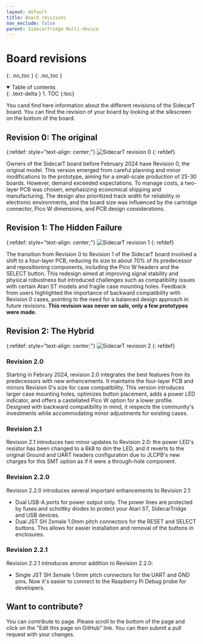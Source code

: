 ```yaml
---
layout: default
title: Board revisions
nav_exclude: false
parent: SidecarTridge Multi-device
---
```


# Board revisions
{: .no_toc }
{: .no_toc }

<details open markdown="block">
  <summary>
    Table of contents
  </summary>
  {: .text-delta }
1. TOC
{:toc}
</details>

You cand find here information about the different revisions of the SidecarT board. You can find the revision of your board by looking at the silkscreen on the bottom of the board.

## Revision 0: The original

{:refdef: style="text-align: center;"}
![SidecarT revision 0](https://sidecartridge.com/assets/blog/images/sidecart-rev0.png)
{: refdef}


Owners of the SidecarT board before February 2024 have Revision 0, the original model. This version emerged from careful planning and minor modifications to the prototype, aiming for a small-scale production of 25-30 boards. However, demand exceeded expectations. To manage costs, a two-layer PCB was chosen, emphasizing economical shipping and manufacturing. The design also prioritized track width for reliability in electronic environments, and the board size was influenced by the cartridge connector, Pico W dimensions, and PCB design considerations.

## Revision 1: The Hidden Failure

{:refdef: style="text-align: center;"}
![SidecarT revision 1](https://sidecartridge.com/assets/blog/images/sidecart-rev1.png)
{: refdef}

The transition from Revision 0 to Revision 1 of the SidecarT board involved a shift to a four-layer PCB, reducing its size to about 70% of its predecessor and repositioning components, including the Pico W headers and the SELECT button. This redesign aimed at improving signal stability and physical robustness but introduced challenges such as compatibility issues with certain Atari ST models and fragile case mounting holes. Feedback from users highlighted the importance of backward compatibility with Revision 0 cases, pointing to the need for a balanced design approach in future revisions. **This revision was never on sale, only a few prototypes were made.**

## Revision 2: The Hybrid

{:refdef: style="text-align: center;"}
![SidecarT revision 2](https://sidecartridge.com/assets/blog/images/sidecart-rev2.png)
{: refdef}

### Revision 2.0
Starting in Febrary 2024, revision 2.0 integrates the best features from its predecessors with new enhancements. It maintains the four-layer PCB and mirrors Revision 0's size for case compatibility. This version introduces larger case mounting holes, optimizes button placement, adds a power LED indicator, and offers a castellated Pico W option for a lower profile. Designed with backward compatibility in mind, it respects the community's investments while accommodating minor adjustments for existing cases.

### Revision 2.1
Revision 2.1 introduces two minor updates to Revision 2.0: the power LED's resistor has been changed to a 6k8 to dim the LED, and it reverts to the original Ground and UART headers configuration due to JLCPB's new charges for this SMT option as if it were a through-hole component.

### Revision 2.2.0
Revision 2.2.0 introduces several important enhancements to Revision 2.1:
- Dual USB-A ports for power output only.  The power lines are protected by fuses and schottky diodes to protect your Atari ST, SidecarTridge and USB devices.
- Dual JST SH 2xmale 1.0mm pitch connectors for the RESET and SELECT buttons.  This allows for easier installation and removal of the buttons in enclosures.

### Revision 2.2.1
Revision 2.2.1 introduces aminor addition to Revision 2.2.0:
- Single JST SH 3xmale 1.0mm pitch connectors for the UART and GND pins.  Now it's easier to connect to the Raspberry Pi Debug probe for developers.

## Want to contribute?

You can contribute to page. Please scroll to the bottom of the page and click on the "Edit this page on GitHub" link. You can then submit a pull request with your changes.